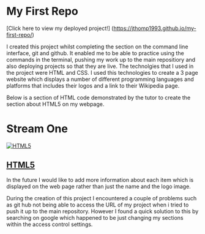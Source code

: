 # My First Repo
[Click here to view my deployed project!] (https://jthomp1993.github.io/my-first-repo/)

I created this project whilst completing the section on the command line interface, git and github. It enabled me to be able to practice using the commands in the terminal, pushing my work up to the main repositiory and also deploying projects so that they are live. 
The technolgies that I used in the project were HTML and CSS. I used this technologies to create a 3 page website which displays a number of different programming languages and platforms that includes their logos and a link to their Wikipedia page. 

Below is a section of HTML code demonstrated by the tutor to create the section about HTML5 on my webpage. 
<h1>Stream One</h1>
<div class="card">
      <a href="https://en.wikipedia.org/wiki/HTML5" target="_blank"> 
          <img src="https://upload.wikimedia.org/wikipedia/commons/thumb/6/61/HTML5_logo_and_wordmark.svg/1200px-HTML5_logo_and_wordmark.svg.png" alt="HTML5"/>
          <h2>HTML5</h2>
      </a>
</div>

In the future I would like to add more information about each item which is displayed on the web page rather than just the name and the logo image. 

During the creation of this project I encountered a couple of problems such as git hub not being able to access the URL of my project when i tried to push it up to the main repository. However I found a quick solution to this by searching on google which happened to be just changing my sections within the access control settings. 